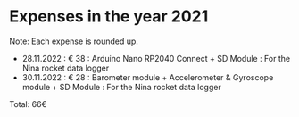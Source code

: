 # Expenses in the year 2021
Note: Each expense is rounded up.

- 28.11.2022 : € 38 : Arduino Nano RP2040 Connect + SD Module : For the Nina rocket data logger
- 30.11.2022 : € 28 : Barometer module + Accelerometer & Gyroscope module + SD Module : For the Nina rocket data logger


Total: 66€
